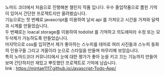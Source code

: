 노마드 코더에서 처음으로 진행해본 챌린지 작품 입니다. 우수 졸업작품으로 뽑힌 기억이 있어서 간단한 프로젝트지만 올려봤습니다.<br>
기능으로는 첫 번째로 javascript를 이용하여 날씨 api 를 가져오고 시간을 가져와 달력과 시계를 만들었습니다.<br>
두 번째로는 loacal storage를 이용하여 todolist 를 기억하고 의도에따라 수정 또는 모두삭제가 가능하도록 만들었습니다.<br>
마지막으로 css를 입히면서 제가 좋아하는 스누피를 테마로 여러 사진들과 스누피 동화의 인용구들 그리고 겨울이라 눈으로 스타일을 만들며 마무리해 보았습니다.<br>
특히 노마드코더 커뮤니티에서 눈에 대한 평가가 좋아 눈을 키고 끄는 기능까지 만들어보며 간단하지만 재밌고 뿌듯했던 프로젝트로 기억에 남습니다.<br>
link : https://mintae1117.github.io/Javascript-Todo-App/